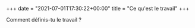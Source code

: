 +++
date = "2021-07-01T17:30:22+00:00"
title = "Ce qu'est le travail"
+++

Comment définis-tu le travail ?
